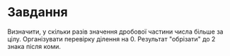 # Завдання

Визначити, у скiльки разiв значення дробової частини числа бiльше за цiлу.
Органiзувати перевiрку дiлення на 0. 
Результат "обрiзати" до 2 знака пicля коми.